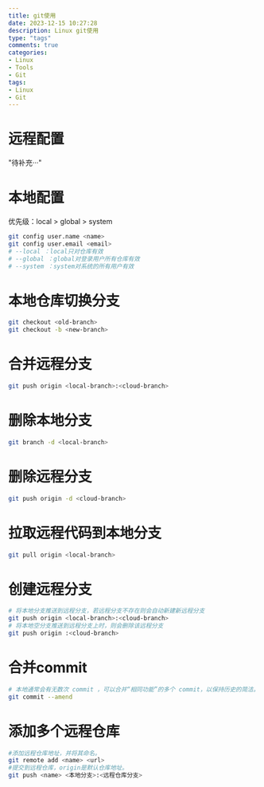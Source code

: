 ```yaml
---
title: git使用
date: 2023-12-15 10:27:28
description: Linux git使用
type: "tags"
comments: true
categories:
- Linux
- Tools
- Git
tags:
- Linux
- Git
---
```

# 远程配置
"待补充···"

# 本地配置

优先级：local > global > system

```bash
git config user.name <name>
git config user.email <email>
# --local ：local只对仓库有效
# --global ：global对登录用户所有仓库有效
# --system ：system对系统的所有用户有效
```

# 本地仓库切换分支

```bash
git checkout <old-branch>
git checkout -b <new-branch>
```

# 合并远程分支

```bash
git push origin <local-branch>:<cloud-branch>
```

# 删除本地分支

```bash
git branch -d <local-branch>
```
# 删除远程分支

```bash
git push origin -d <cloud-branch>
```
# 拉取远程代码到本地分支

```bash
git pull origin <local-branch>
```
# 创建远程分支

```bash
# 将本地分支推送到远程分支，若远程分支不存在则会自动新建新远程分支
git push origin <local-branch>:<cloud-branch>
# 将本地空分支推送到远程分支上时，则会删除该远程分支
git push origin :<cloud-branch>
```

# 合并commit

```bash
# 本地通常会有无数次 commit ，可以合并“相同功能”的多个 commit，以保持历史的简洁。
git commit --amend 
```

# 添加多个远程仓库
```bash
#添加远程仓库地址，并将其命名。
git remote add <name> <url>
#提交到远程仓库，origin是默认仓库地址。
git push <name> <本地分支>:<远程仓库分支>
```